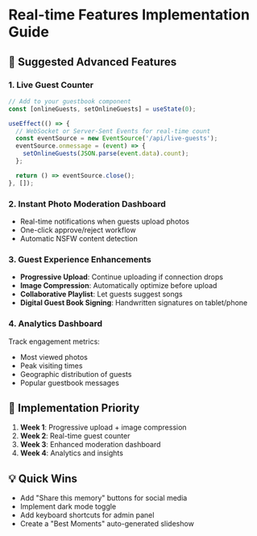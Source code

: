 # Real-time Features Implementation Guide

## 🎯 Suggested Advanced Features

### 1. **Live Guest Counter**

```javascript
// Add to your guestbook component
const [onlineGuests, setOnlineGuests] = useState(0);

useEffect(() => {
  // WebSocket or Server-Sent Events for real-time count
  const eventSource = new EventSource('/api/live-guests');
  eventSource.onmessage = (event) => {
    setOnlineGuests(JSON.parse(event.data).count);
  };

  return () => eventSource.close();
}, []);
```

### 2. **Instant Photo Moderation Dashboard**

- Real-time notifications when guests upload photos
- One-click approve/reject workflow
- Automatic NSFW content detection

### 3. **Guest Experience Enhancements**

- **Progressive Upload**: Continue uploading if connection drops
- **Image Compression**: Automatically optimize before upload
- **Collaborative Playlist**: Let guests suggest songs
- **Digital Guest Book Signing**: Handwritten signatures on tablet/phone

### 4. **Analytics Dashboard**

Track engagement metrics:

- Most viewed photos
- Peak visiting times
- Geographic distribution of guests
- Popular guestbook messages

## 🔧 Implementation Priority

1. **Week 1**: Progressive upload + image compression
2. **Week 2**: Real-time guest counter
3. **Week 3**: Enhanced moderation dashboard
4. **Week 4**: Analytics and insights

## 💡 Quick Wins

- Add "Share this memory" buttons for social media
- Implement dark mode toggle
- Add keyboard shortcuts for admin panel
- Create a "Best Moments" auto-generated slideshow
